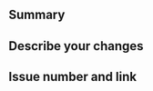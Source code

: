 ## Summary

## Describe your changes

## Issue number and link

<!-- 참조: https://wecandev.tistory.com/150 -->
